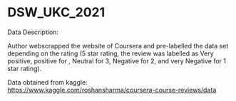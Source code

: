 # DSW_UKC_2021

Data Description:

Author webscrapped the website of Coursera and pre-labelled the data set depending on the rating (5 star rating, the review was labelled as Very positive, positive for , Neutral for 3, Negative for 2, and very Negative for 1 star rating).

Data obtained from kaggle: https://www.kaggle.com/roshansharma/coursera-course-reviews/data
